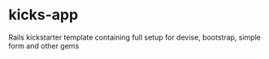 kicks-app
=========

Rails kickstarter template containing full setup for devise, bootstrap, simple form and other gems
